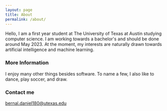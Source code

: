 ```yaml
---
layout: page
title: About
permalink: /about/
---
```


Hello, I am a first year student at The University of Texas at Austin studying computer science. I am working towards a bachelor's and should be done around May 2023. At the moment, my interests are naturally drawn towards artificial intelligence and machine learning. 

### More Information

I enjoy many other things besides software. To name a few, I also like to dance, play soccer, and draw. 

### Contact me

[bernal.daniel180@utexas.edu](mailto:bernal.daniel180@utexas.edu)
